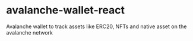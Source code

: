 # avalanche-wallet-react
Avalanche wallet to track assets like ERC20, NFTs and native asset on the avalanche network
